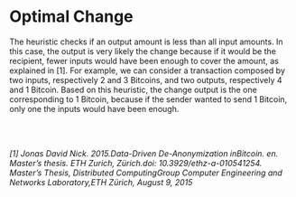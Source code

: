# Optimal Change

The heuristic checks if an output amount is less than all input amounts. In this case, the output is very likely the change because if it would be the recipient, fewer inputs would have been enough to cover the amount, as explained in [1]. For example, we can consider a transaction composed by two inputs, respectively 2 and 3 Bitcoins, and two outputs, respectively 4 and 1 Bitcoin. Based on this heuristic, the change output is the one corresponding to 1 Bitcoin, because if the sender wanted to send 1 Bitcoin, only one the inputs would have been enough.

<br/>
<br/>

*[1] Jonas David Nick. 2015.Data-Driven De-Anonymization inBitcoin. en. Master’s thesis. ETH Zurich, Zürich.doi: 10.3929/ethz-a-010541254. Master’s Thesis, Distributed ComputingGroup Computer Engineering and Networks Laboratory,ETH Zürich, August 9, 2015*